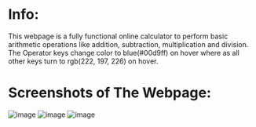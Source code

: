 # Info:
This webpage is a fully functional online calculator to perform basic arithmetic operations like addition, subtraction, multiplication and division.
The Operator keys change color to blue(#00d9ff) on hover where as all other keys turn to rgb(222, 197, 226) on hover.

# Screenshots of The Webpage:
![image](https://user-images.githubusercontent.com/110948224/218311928-7c6e2cb5-3da6-4df2-b055-d72c9b87be6c.png)
![image](https://user-images.githubusercontent.com/110948224/218312020-21ba7595-8985-4404-b3c3-7e05ae4d5471.png)
![image](https://user-images.githubusercontent.com/110948224/218312044-dce9261d-b064-4003-be1e-bd16c5badefe.png)


